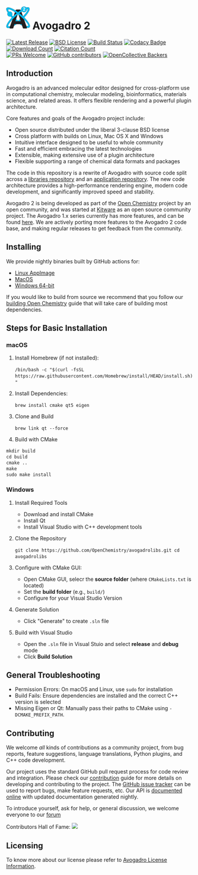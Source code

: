 # ![Avogadro 2][Avogadro2Logo] Avogadro 2

[![Latest Release](https://img.shields.io/github/v/release/openchemistry/avogadrolibs)](https://github.com/OpenChemistry/avogadrolibs/releases) [![BSD License](https://img.shields.io/github/license/openchemistry/avogadrolibs)](https://github.com/OpenChemistry/avogadrolibs/blob/master/LICENSE) [![Build Status](https://img.shields.io/github/actions/workflow/status/openchemistry/avogadrolibs/build_cmake.yml?branch=master)](https://github.com/OpenChemistry/avogadrolibs/actions) [![Codacy Badge](https://app.codacy.com/project/badge/Grade/44bb12662c564ed8a27ee8a7fd89ed50)](https://app.codacy.com/gh/OpenChemistry/avogadrolibs/dashboard?utm_source=gh&utm_medium=referral&utm_content=&utm_campaign=Badge_grade)  
[![Download Count](https://avogadro.cc/downloads.svg?readme)](https://github.com/OpenChemistry/avogadrolibs/releases) [![Citation Count](https://avogadro.cc/citations.svg?readme)](http://doi.org/10.1186/1758-2946-4-17)  
[![PRs Welcome](https://img.shields.io/badge/PRs-welcome-brightgreen.svg?style=flat)](http://makeapullrequest.com) [![GitHub contributors](https://img.shields.io/github/contributors/openchemistry/avogadrolibs.svg?style=flat&color=0bf)](https://github.com/OpenChemistry/avogadrolibs/graphs/contributors)  [![OpenCollective Backers](https://img.shields.io/opencollective/all/open-chemistry)](https://opencollective.com/open-chemistry)

## Introduction

Avogadro is an advanced molecular editor designed for cross-platform use in
computational chemistry, molecular modeling, bioinformatics, materials science,
and related areas. It offers flexible rendering and a powerful plugin
architecture.

Core features and goals of the Avogadro project include:

* Open source distributed under the liberal 3-clause BSD license
* Cross platform with builds on Linux, Mac OS X and Windows
* Intuitive interface designed to be useful to whole community
* Fast and efficient embracing the latest technologies
* Extensible, making extensive use of a plugin architecture
* Flexible supporting a range of chemical data formats and packages

The code in this repository is a rewrite of Avogadro with source
code split across a
[libraries repository](https://github.com/openchemistry/avogadrolibs)
and an [application repository](https://github.com/openchemistry/avogadroapp).
The new code architecture provides a high-performance rendering engine, modern
code development, and significantly improved speed and stability.

Avogadro 2 is being developed as part of the [Open Chemistry][OpenChemistry]
project by an open community, and was started at [Kitware][Kitware] as
an open source community project. The Avogadro 1.x series currently has more
features, and can be found [here][Avogadro1]. We are actively porting more
features to the Avogadro 2 code base, and making regular releases to get
feedback from the community.

## Installing

We provide nightly binaries built by GitHub actions for:

* [Linux AppImage](https://nightly.link/OpenChemistry/avogadrolibs/workflows/build_cmake/master/Avogadro2.AppImage.zip)
* [MacOS](https://nightly.link/OpenChemistry/avogadrolibs/workflows/build_cmake/master/macOS.dmg.zip)
* [Windows 64-bit](https://nightly.link/OpenChemistry/avogadrolibs/workflows/build_cmake/master/Win64.exe.zip)

If you would like to build from source we recommend that you
follow our [building Open Chemistry][Build] guide that will take care of
building most dependencies.

## Steps for Basic Installation 

### macOS
1. Install Homebrew (if not installed):
   
   `/bin/bash -c "$(curl -fsSL https://raw.githubusercontent.com/Homebrew/install/HEAD/install.sh)"`
   
2. Install Dependencies:

    `brew install cmake qt5 eigen`
   
4. Clone and Build

   `brew link qt --force`
   
6. Build with CMake
  ```
  mkdir build
  cd build
  cmake ..
  make
  sudo make install
```
### Windows
1. Install Required Tools
   * Download and install CMake
   * Install Qt
   * Install Visual Studio with C++ development tools
2. Clone the Repository

   `git clone https://github.com/OpenChemistry/avogadrolibs.git
cd avogadrolibs
`
3. Configure with CMake GUI:
   * Open CMake GUI, selecr the **source folder** (where ``CMakeLists.txt`` is located)
   * Set the **build folder** (e.g., ``build/``)
   * Configure for your Visual Studio Version
4. Generate Solution
   * Click "Generate" to create ``.sln`` file
5. Build with Visual Studio
   * Open the ``.sln`` file in Visual Stuio and select **release** and **debug** mode
   * Click **Build Solution**

## General Troubleshooting

* Permission Errors: On macOS and Linux, use  ``sudo`` for installation
* Build Fails: Ensure dependencies are installed and the correct C++ version is selected
* Missing Eigen or Qt: Manually pass their paths to CMake using  ``-DCMAKE_PREFIX_PATH``.

## Contributing

We welcome *all* kinds of contributions as a community project, from bug
reports, feature suggestions, language translations, Python plugins,
and C++ code development.

Our project uses the standard GitHub pull request process for code review
and integration. Please check our [contribution][Contribution] guide for more
details on developing and contributing to the project. The [GitHub issue
tracker](https://github.com/openchemistry/avogadrolibs/issues/)
can be used to report bugs, make feature requests, etc. Our API is
[documented online][API] with updated documentation generated nightly.

To introduce yourself, ask for help, or general discussion, we welcome everyone
to our [forum](https://discuss.avogadro.cc/)

Contributors Hall of Fame:
<a href="https://github.com/openchemistry/avogadrolibs/graphs/contributors">
  <img src="https://contrib.rocks/image?repo=openchemistry/avogadrolibs" />
</a>

  [Avogadro2Logo]: https://raw.githubusercontent.com/OpenChemistry/avogadrolibs/master/docs/avogadro2_64.png "Avogadro2"
  [OpenChemistry]: http://openchemistry.org/ "Open Chemistry Project"
  [OpenChemistryLogo]: https://raw.githubusercontent.com/OpenChemistry/avogadrolibs/master/docs/OpenChemistry128.png "Open Chemistry"
  [Kitware]: http://kitware.com/ "Kitware, Inc."
  [Avogadro1]: http://avogadro.cc/ "Avogadro 1"
  [Build]: https://two.avogadro.cc/install/build.html "Building Avogadro"
  [Contribution]: https://two.avogadro.cc/contrib/ "Contribution guide"
  [API]: https://two.avogadro.cc/api/ "API documentation"

## Licensing

To know more about our license please refer to [Avogadro License Information](https://github.com/OpenChemistry/avogadrolibs/blob/master/LICENSE).
